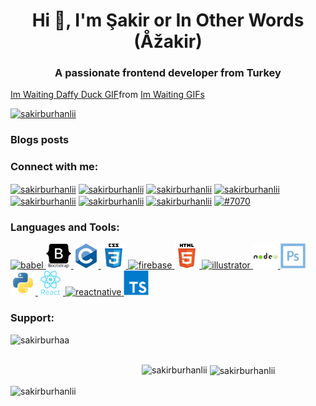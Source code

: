 <h1 align="center">Hi 👋, I'm Şakir or In Other Words (Åžakir)</h1>
<h3 align="center">A passionate frontend developer from Turkey</h3>

<div class="tenor-gif-embed" data-postid="16985061" data-share-method="host" data-aspect-ratio="0.928125" data-width="100%"><a href="https://tenor.com/view/im-waiting-daffy-duck-impatient-gif-16985061">Im Waiting Daffy Duck GIF</a>from <a href="https://tenor.com/search/im+waiting-gifs">Im Waiting GIFs</a></div> <script type="text/javascript" async src="https://tenor.com/embed.js"></script>

<p align="left"> <a href="https://twitter.com/sakirburhanli" target="blank"><img src="https://img.shields.io/twitter/follow/sakirburhanlii?logo=twitter&style=for-the-badge" alt="sakirburhanlii" /></a> </p>

### Blogs posts
<!-- BLOG-POST-LIST:START -->
<!-- BLOG-POST-LIST:END -->

<h3 align="left">Connect with me:</h3>
<p align="left">
<a href="https://codepen.io/sakirburhanlii" target="blank"><img align="center" src="https://raw.githubusercontent.com/rahuldkjain/github-profile-readme-generator/master/src/images/icons/Social/codepen.svg" alt="sakirburhanlii" height="30" width="40" /></a>
<a href="https://dev.to/sakirburhanlii" target="blank"><img align="center" src="https://raw.githubusercontent.com/rahuldkjain/github-profile-readme-generator/master/src/images/icons/Social/devto.svg" alt="sakirburhanlii" height="30" width="40" /></a>
<a href="https://twitter.com/sakirburhanlii" target="blank"><img align="center" src="https://raw.githubusercontent.com/rahuldkjain/github-profile-readme-generator/master/src/images/icons/Social/twitter.svg" alt="sakirburhanlii" height="30" width="40" /></a>
<a href="https://www.linkedin.com/in/sakirburhanli/" target="blank"><img align="center" src="https://raw.githubusercontent.com/rahuldkjain/github-profile-readme-generator/master/src/images/icons/Social/linked-in-alt.svg" alt="sakirburhanlii" height="30" width="40" /></a>
<a href="https://codesandbox.com/sakirburhanlii" target="blank"><img align="center" src="https://raw.githubusercontent.com/rahuldkjain/github-profile-readme-generator/master/src/images/icons/Social/codesandbox.svg" alt="sakirburhanlii" height="30" width="40" /></a>
<a href="https://instagram.com/sakirburhanlii" target="blank"><img align="center" src="https://raw.githubusercontent.com/rahuldkjain/github-profile-readme-generator/master/src/images/icons/Social/instagram.svg" alt="sakirburhanlii" height="30" width="40" /></a>
<a href="https://www.youtube.com/@sakirburhanlii" target="blank"><img align="center" src="https://raw.githubusercontent.com/rahuldkjain/github-profile-readme-generator/master/src/images/icons/Social/youtube.svg" alt="sakirburhanlii" height="30" width="40" /></a>
<a href="https://discord.gg/#7070" target="blank"><img align="center" src="https://raw.githubusercontent.com/rahuldkjain/github-profile-readme-generator/master/src/images/icons/Social/discord.svg" alt="#7070" height="30" width="40" /></a>
</p>

<h3 align="left">Languages and Tools:</h3>
<p align="left"> <a href="https://babeljs.io/" target="_blank" rel="noreferrer"> <img src="https://www.vectorlogo.zone/logos/babeljs/babeljs-icon.svg" alt="babel" width="40" height="40"/> </a> <a href="https://getbootstrap.com" target="_blank" rel="noreferrer"> <img src="https://raw.githubusercontent.com/devicons/devicon/master/icons/bootstrap/bootstrap-plain-wordmark.svg" alt="bootstrap" width="40" height="40"/> </a> <a href="https://www.cprogramming.com/" target="_blank" rel="noreferrer"> <img src="https://raw.githubusercontent.com/devicons/devicon/master/icons/c/c-original.svg" alt="c" width="40" height="40"/> </a> <a href="https://www.w3schools.com/css/" target="_blank" rel="noreferrer"> <img src="https://raw.githubusercontent.com/devicons/devicon/master/icons/css3/css3-original-wordmark.svg" alt="css3" width="40" height="40"/> </a> <a href="https://firebase.google.com/" target="_blank" rel="noreferrer"> <img src="https://www.vectorlogo.zone/logos/firebase/firebase-icon.svg" alt="firebase" width="40" height="40"/> </a> <a href="https://www.w3.org/html/" target="_blank" rel="noreferrer"> <img src="https://raw.githubusercontent.com/devicons/devicon/master/icons/html5/html5-original-wordmark.svg" alt="html5" width="40" height="40"/> </a> <a href="https://www.adobe.com/in/products/illustrator.html" target="_blank" rel="noreferrer"> <img src="https://www.vectorlogo.zone/logos/adobe_illustrator/adobe_illustrator-icon.svg" alt="illustrator" width="40" height="40"/> </a> <a href="https://nodejs.org" target="_blank" rel="noreferrer"> <img src="https://raw.githubusercontent.com/devicons/devicon/master/icons/nodejs/nodejs-original-wordmark.svg" alt="nodejs" width="40" height="40"/> </a> <a href="https://www.photoshop.com/en" target="_blank" rel="noreferrer"> <img src="https://raw.githubusercontent.com/devicons/devicon/master/icons/photoshop/photoshop-line.svg" alt="photoshop" width="40" height="40"/> </a> <a href="https://www.python.org" target="_blank" rel="noreferrer"> <img src="https://raw.githubusercontent.com/devicons/devicon/master/icons/python/python-original.svg" alt="python" width="40" height="40"/> </a> <a href="https://reactjs.org/" target="_blank" rel="noreferrer"> <img src="https://raw.githubusercontent.com/devicons/devicon/master/icons/react/react-original-wordmark.svg" alt="react" width="40" height="40"/> </a> <a href="https://reactnative.dev/" target="_blank" rel="noreferrer"> <img src="https://reactnative.dev/img/header_logo.svg" alt="reactnative" width="40" height="40"/> </a> <a href="https://www.typescriptlang.org/" target="_blank" rel="noreferrer"> <img src="https://raw.githubusercontent.com/devicons/devicon/master/icons/typescript/typescript-original.svg" alt="typescript" width="40" height="40"/> </a> </p>

<h3 align="left">Support:</h3>
<p><a href="https://www.buymeacoffee.com/sakirburhaa"> <img align="left" src="https://cdn.buymeacoffee.com/buttons/v2/default-yellow.png" height="50" width="210" alt="sakirburhaa" /></a></p><br><br>

<p><img align="left" src="https://github-readme-stats.vercel.app/api/top-langs?username=sakirburhanlii&show_icons=true&locale=en&layout=compact" alt="sakirburhanlii" /></p>

<p>&nbsp;<img align="center" src="https://github-readme-stats.vercel.app/api?username=sakirburhanlii&show_icons=true&locale=en" alt="sakirburhanlii" /></p>

<p><img align="center" src="https://github-readme-streak-stats.herokuapp.com/?user=sakirburhanlii&" alt="sakirburhanlii" /></p>
